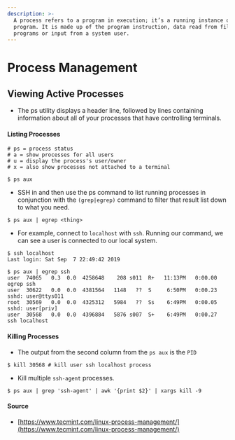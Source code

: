 ```yaml
---
description: >-
  A process refers to a program in execution; it’s a running instance of a
  program. It is made up of the program instruction, data read from files, other
  programs or input from a system user.
---
```


# Process Management

## Viewing Active Processes

* The ps utility displays a header line, followed by lines containing information about all of your processes that have controlling terminals. 

#### Listing Processes

```text
# ps = process status
# a = show processes for all users 
# u = display the process's user/owner 
# x = also show processes not attached to a terminal

$ ps aux
```

* SSH in and then use the ps command to list running processes in conjunction with the `(grep|egrep)` command to filter that result list down to what you need.

```text
$ ps aux | egrep <thing>
```

* For example, connect to `localhost` with `ssh`. Running our command, we can see a user is connected to our local system. 

```text
$ ssh localhost
Last login: Sat Sep  7 22:49:42 2019

$ ps aux | egrep ssh
user  74065   0.3  0.0  4258648    208 s011  R+   11:13PM   0:00.00 egrep ssh
user  30622   0.0  0.0  4381564   1148   ??  S     6:50PM   0:00.23 sshd: user@ttys011
root  30569   0.0  0.0  4325312   5984   ??  Ss    6:49PM   0:00.05 sshd: user[priv]
user  30568   0.0  0.0  4396884   5876 s007  S+    6:49PM   0:00.27 ssh localhost
```

#### Killing Processes

* The output from the second column from the `ps aux` is the `PID`

```text
$ kill 30568 # kill user ssh localhost process
```

* Kill multiple `ssh-agent` processes.

```text
$ ps aux | grep 'ssh-agent' | awk '{print $2}' | xargs kill -9
```

#### **Source**

* [https://www.tecmint.com/linux-process-management/](https://www.tecmint.com/linux-process-management/)

